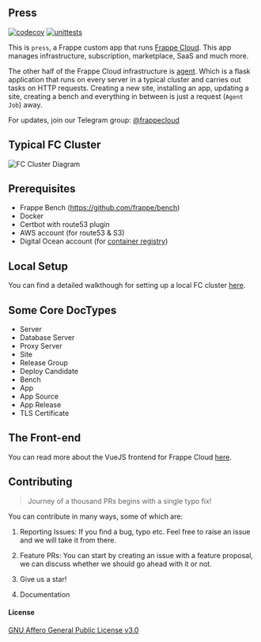## Press

[![codecov](https://codecov.io/gh/frappe/press/branch/master/graph/badge.svg?token=0puvH0jUx9)](https://codecov.io/gh/frappe/press)
[![unittests](https://github.com/frappe/press/actions/workflows/main.yaml/badge.svg)](https://github.com/frappe/press/actions/workflows/main.yaml)


This is `press`, a Frappe custom app that runs [Frappe Cloud](https://frappecloud.com). This app manages infrastructure, subscription, marketplace, SaaS and much more.

The other half of the Frappe Cloud infrastructure is [agent](https://github.com/frappe/agent). Which is a flask application that runs on every server in a typical cluster and carries out tasks on HTTP requests. Creating a new site, installing an app, updating a site, creating a bench and everything in between is just a request (`Agent Job`) away.

For updates, join our Telegram group: [@frappecloud](https://t.me/frappecloud)

## Typical FC Cluster

![FC Cluster Diagram](.github/images/fc-cluster.png)

## Prerequisites

- Frappe Bench (https://github.com/frappe/bench)
- Docker
- Certbot with route53 plugin
- AWS account (for route53 & S3)
- Digital Ocean account (for [container registry](https://www.digitalocean.com/products/container-registry))

## Local Setup

You can find a detailed walkthough for setting up a local FC cluster [here](https://frappecloud.com/docs/local-fc-setup).

## Some Core DocTypes

- Server
- Database Server
- Proxy Server
- Site
- Release Group
- Deploy Candidate
- Bench
- App
- App Source
- App Release
- TLS Certificate

## The Front-end

You can read more about the VueJS frontend for Frappe Cloud [here](./dashboard/README.md).

## Contributing

> Journey of a thousand PRs begins with a single typo fix!

You can contribute in many ways, some of which are:

1. Reporting Issues: If you find a bug, typo etc. Feel free to raise an issue and we will take it from there.

2. Feature PRs: You can start by creating an issue with a feature proposal, we can discuss whether we should go ahead with it or not.

3. Give us a star!

4. Documentation

#### License

[GNU Affero General Public License v3.0](https://github.com/frappe/press/blob/master/license.txt)
